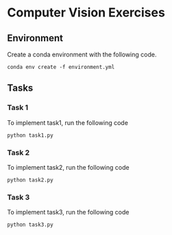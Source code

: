 # Computer Vision Exercises

## Environment

Create a conda environment with the following code.

``conda env create -f environment.yml``

## Tasks
### Task 1
To implement task1, run the following code

``python task1.py``

### Task 2
To implement task2, run the following code

``python task2.py``

### Task 3
To implement task3, run the following code

``python task3.py``
